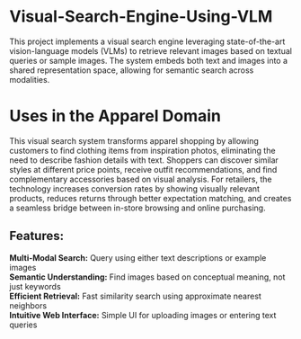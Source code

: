 # Visual-Search-Engine-Using-VLM
This project implements a visual search engine leveraging state-of-the-art vision-language models (VLMs) to retrieve relevant images based on textual queries or sample images. The system embeds both text and images into a shared representation space, allowing for semantic search across modalities.

# Uses in the Apparel Domain  
This visual search system transforms apparel shopping by allowing customers to find clothing items from inspiration photos, eliminating the need to describe fashion details with text. Shoppers can discover similar styles at different price points, receive outfit recommendations, and find complementary accessories based on visual analysis. For retailers, the technology increases conversion rates by showing visually relevant products, reduces returns through better expectation matching, and creates a seamless bridge between in-store browsing and online purchasing.

## Features:  
__Multi-Modal Search:__ Query using either text descriptions or example images  
__Semantic Understanding:__ Find images based on conceptual meaning, not just keywords  
__Efficient Retrieval:__ Fast similarity search using approximate nearest neighbors  
__Intuitive Web Interface:__ Simple UI for uploading images or entering text queries    


